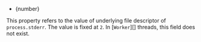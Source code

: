 
* {number}

This property refers to the value of underlying file descriptor of
`process.stderr`. The value is fixed at `2`. In [`Worker`][] threads,
this field does not exist.


